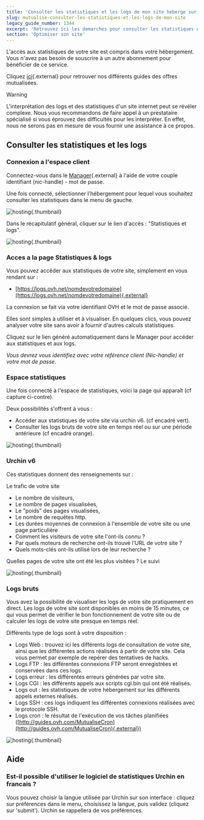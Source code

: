 ```yaml
---
title: 'Consulter les statistiques et les logs de mon site heberge sur une offre mutualisee'
slug: mutualise-consulter-les-statistiques-et-les-logs-de-mon-site
legacy_guide_number: 1344
excerpt: 'Retrouvez ici les demarches pour consulter les statistiques et logs de votre site internet'
section: 'Optimiser son site'
---
```


L'accès aux statistiques de votre site est compris dans votre hébergement. Vous n'avez pas besoin de souscrire à un autre abonnement pour bénéficier de ce service.

Cliquez [ici](http://www.ovh.com/fr/hebergement-web/faq){.external} pour retrouver nos différents guides des offres mutualisées.

> [!warning]
>
> L'interprétation des logs et des statistiques d'un site internet peut se révéler complexe. Nous vous recommandons de faire appel à un prestataire spécialisé si vous éprouvez des difficultés pour les interpréter. En effet, nous ne serons pas en mesure de vous fournir une assistance à ce propos.
>

## Consulter les statistiques et les logs

### Connexion a l'espace client
Connectez-vous dans le [Manager](https://www.ovh.com/manager/web/){.external} à l'aide de votre couple identifiant (nic-handle) - mot de passe.

Une fois connecté, sélectionner l'hébergement pour lequel vous souhaitez consulter les statistiques dans le menu de gauche.


![hosting](images/2827.png){.thumbnail}

Dans le récapitulatif général, cliquer sur le lien d'accès : "Statistiques et logs".


![hosting](images/2826.png){.thumbnail}


### Acces a la page Statistiques &amp; logs
Vous pouvez accéder aux statistiques de votre site, simplement en vous rendant sur :

- [https://logs.ovh.net/nomdevotredomaine](https://logs.ovh.net/nomdevotredomaine){.external}

La connexion se fait via votre identifiant OVH et le mot de passe associé.

Elles sont simples à utiliser et à visualiser. En quelques clics, vous pouvez analyser votre site sans avoir à fournir d'autres calculs statistiques.

Cliquez sur le lien généré automatiquement dans le Manager pour accéder aux statistiques et aux logs.

*Vous devrez vous identifiez avec votre référence client (Nic-handle) et votre mot de passe.*


### Espace statistiques
Une fois connecté à l'espace de statistiques, voici la page qui apparaît (cf capture ci-contre).

Deux possibilités s'offrent à vous :

- Accéder aux statistiques de votre site via urchin v6. (cf encadré vert).
- Consulter les logs bruts de votre site en temps réel ou sur une période antérieure (cf encadré orange).


![hosting](images/2832.png){.thumbnail}


### Urchin v6
Ces statistiques donnent des renseignements sur :

Le trafic de votre site

- Le nombre de visiteurs,
- Le nombre de pages visualisées,
- Le "poids" des pages visualisées,
- Le nombre de requêtes http.
- Les durées moyennes de connexion à l'ensemble de votre site ou une page particulière
- Comment les visiteurs de votre site l'ont-ils connu ?
- Par quels moteurs de recherche ont-ils trouvé l'URL de votre site ?
- Quels mots-clés ont-ils utilisé lors de leur recherche ?

Quelles pages de votre site ont été les plus visitées ? Le suivi


![hosting](images/1490.png){.thumbnail}


### Logs bruts
Vous avez la possibilité de visualiser les logs de votre site pratiquement en direct. Les logs de votre site sont disponibles en moins de 15 minutes, ce qui vous permet de vérifier le bon fonctionnement de votre site ou de calculer les logs de votre site presque en temps réel.

Différents type de logs sont à votre disposition :

- Logs Web : trouvez ici les différents logs de consultation de votre site, ainsi que les différentes actions réalisées à partir de votre site. Cela vous permet par exemple de repérer des tentatives de hacks.
- Logs FTP : les différentes connexions FTP seront enregistrées et conservées dans ces logs.
- Logs erreur : les différentes erreurs générées par votre site.
- Logs CGI : les différents appels aux scripts cgi.bin qui ont été réalisés.
- Logs out : les statistiques de votre hébergement sur les différents appels externes réalisés.
- Logs SSH : ces logs indiquent les différentes connexions réalisées avec le protocole SSH.
- Logs cron : le résultat de l'exécution de vos tâches planifiées ([http://guides.ovh.com/MutualiseCron](http://guides.ovh.com/MutualiseCron){.external})


![hosting](images/2828.png){.thumbnail}


## Aide

### Est-il possible d'utiliser le logiciel de statistiques Urchin en francais ?
Vous pouvez choisir la langue utilisée par Urchin sur son interface : cliquez sur préférences dans le menu, choisissez la langue, puis validez (cliquez sur 'submit'). Urchin se rappellera de vos préférences.